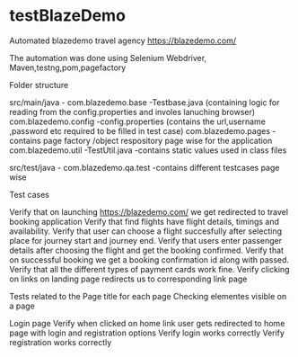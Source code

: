 # testBlazeDemo

Automated blazedemo travel agency https://blazedemo.com/

The automation was done using Selenium Webdriver, Maven,testng,pom,pagefactory

Folder structure

src/main/java -
com.blazedemo.base -Testbase.java  (containing logic for reading from the config.properties and involes lanuching browser)
com.blazedemo.config -config.properties (contains the url,username ,password etc required to be filled in test case)
com.blazedemo.pages - contains page factory /object respository page wise for the application
com.blazedemo.util -TestUtil.java -contains static values used in class files

src/test/java -
com.blazedemo.qa.test -contains different testcases page wise 

Test cases

Verify that on launching https://blazedemo.com/ we get redirected to travel booking application
Verify that find flights have flight details, timings and availability.
Verify that user can choose a flight succesfully after selecting place for journey start and journey end.
Verify that users enter passenger details after choosing the flight and get the booking confirmed.
Verify that on successful booking we get a booking confirmation id along with passed.
Verify that all the different types of payment cards work fine.
Verify clicking on links on landing page redirects us to corresponding link page


Tests related to the
Page title for each page
Checking elementes visible on a page 

Login page 
Verify when clicked on home link user gets redirected to home page with login and registration options
Verify login works correctly
Verify registration works correctly

